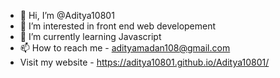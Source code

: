 - 👋 Hi, I’m @Aditya10801
- 👀 I’m interested in front end web developement
- 🌱 I’m currently learning Javascript
- 📫 How to reach me - adityamadan108@gmail.com
- Visit my website - https://aditya10801.github.io/Aditya10801/

<!---
Aditya10801/Aditya10801 is a ✨ special ✨ repository because its `README.md` (this file) appears on your GitHub profile.
You can click the Preview link to take a look at your changes.
--->
